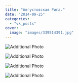 ```yaml
---
title: "Августовская Рига."
date: "2014-09-25"
categories: 
  - "vk_posts"
cover:
  image: "images/339514391.jpg"
---
```


![Additional Photo](https://vodpop.ru/wp-content/uploads/2023/07/339514392.jpg)

![Additional Photo](https://vodpop.ru/wp-content/uploads/2023/07/339514393.jpg)

![Additional Photo](https://vodpop.ru/wp-content/uploads/2023/07/339514394.jpg)

![Additional Photo](https://vodpop.ru/wp-content/uploads/2023/07/339514395.jpg)
